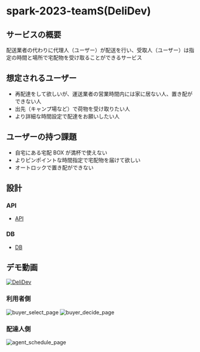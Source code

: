 # spark-2023-teamS(DeliDev)

## サービスの概要

配送業者の代わりに代理人（ユーザー）が配送を行い、受取人（ユーザー）は指定の時間と場所で宅配物を受け取ることができるサービス

## 想定されるユーザー

- 再配達をして欲しいが、運送業者の営業時間内には家に居ない人、置き配ができない人
- 出先（キャンプ場など）で荷物を受け取りたい人
- より詳細な時間設定で配達をお願いしたい人

## ユーザーの持つ課題

- 自宅にある宅配 BOX が満杯で使えない
- よりピンポイントな時間指定で宅配物を届けて欲しい
- オートロックで置き配ができない

## 設計

### API

- [API](/docs/openapi.yaml)

### DB

- [DB](/docs/db.md)

## デモ動画
[![DeliDev](https://github.com/km1110/spark-2023-teamS/assets/83264443/e4c080e4-9b62-4360-bd9a-50676fc3974f)](https://www.youtube.com/watch?v=vyG6mZTVlj8)

### 利用者側
![buyer_select_page](https://github.com/km1110/spark-2023-teamS/assets/83264443/5a15a5cf-b776-40c4-b1e8-1f36c37f5eac)
![buyer_decide_page](https://github.com/km1110/spark-2023-teamS/assets/83264443/b94cb5e8-c992-468c-ac5a-932994f13118)

### 配達人側
![agent_schedule_page](https://github.com/km1110/spark-2023-teamS/assets/83264443/a4ff59af-e9bf-4eec-a87d-34add4827345)

